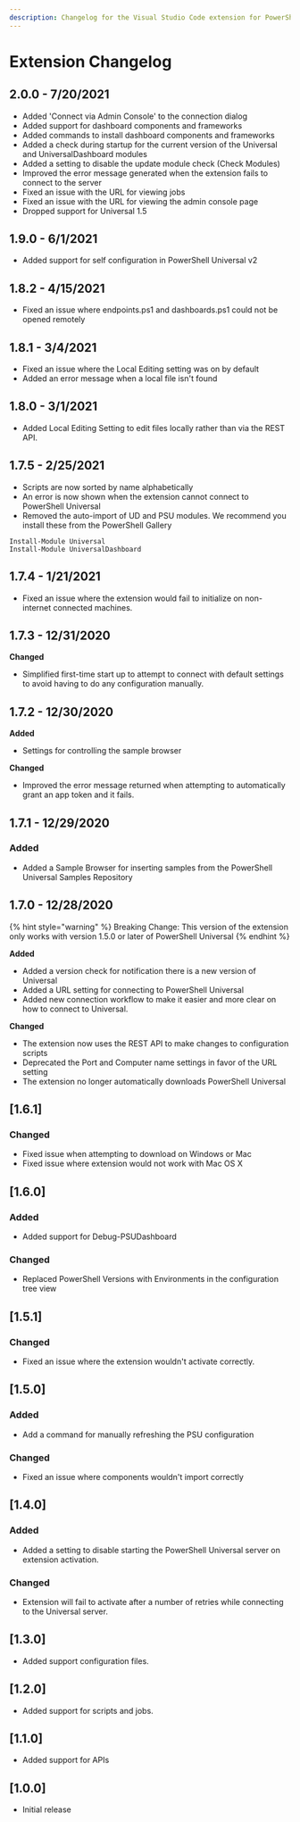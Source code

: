 ```yaml
---
description: Changelog for the Visual Studio Code extension for PowerShell Universal.
---
```


# Extension Changelog

## 2.0.0 - 7/20/2021

* Added 'Connect via Admin Console' to the connection dialog
* Added support for dashboard components and frameworks
* Added commands to install dashboard components and frameworks
* Added a check during startup for the current version of the Universal and UniversalDashboard modules
* Added a setting to disable the update module check \(Check Modules\) 
* Improved the error message generated when the extension fails to connect to the server
* Fixed an issue with the URL for viewing jobs
* Fixed an issue with the URL for viewing the admin console page
* Dropped support for Universal 1.5 

## 1.9.0 - 6/1/2021

* Added support for self configuration in PowerShell Universal v2

## 1.8.2 - 4/15/2021

* Fixed an issue where endpoints.ps1 and dashboards.ps1 could not be opened remotely

## 1.8.1 - 3/4/2021

* Fixed an issue where the Local Editing setting was on by default
* Added an error message when a local file isn't found

## 1.8.0 - 3/1/2021

* Added Local Editing Setting to edit files locally rather than via the REST API. 

## 1.7.5 - 2/25/2021

* Scripts are now sorted by name alphabetically
* An error is now shown when the extension cannot connect to PowerShell Universal 
* Removed the auto-import of UD and PSU modules. We recommend you install these from the PowerShell Gallery 

```text
Install-Module Universal
Install-Module UniversalDashboard
```

## 1.7.4 - 1/21/2021

* Fixed an issue where the extension would fail to initialize on non-internet connected machines. 

## 1.7.3 - 12/31/2020

**Changed**

* Simplified first-time start up to attempt to connect with default settings to avoid having to do any configuration manually. 

## 1.7.2 - 12/30/2020

**Added**

* Settings for controlling the sample browser

**Changed**

* Improved the error message returned when attempting to automatically grant an app token and it fails. 

## 1.7.1 - 12/29/2020

### Added

* Added a Sample Browser for inserting samples from the PowerShell Universal Samples Repository

## 1.7.0 - 12/28/2020

{% hint style="warning" %}
Breaking Change: This version of the extension only works with version 1.5.0 or later of PowerShell Universal
{% endhint %}

**Added**

* Added a version check for notification there is a new version of Universal
* Added a URL setting for connecting to PowerShell Universal
* Added new connection workflow to make it easier and more clear on how to connect to Universal.

**Changed**

* The extension now uses the REST API to make changes to configuration scripts
* Deprecated the Port and Computer name settings in favor of the URL setting
* The extension no longer automatically downloads PowerShell Universal

## \[1.6.1\]

### Changed

* Fixed issue when attempting to download on Windows or Mac
* Fixed issue where extension would not work with Mac OS X

## \[1.6.0\]

### Added

* Added support for Debug-PSUDashboard

### Changed

* Replaced PowerShell Versions with Environments in the configuration tree view

## \[1.5.1\]

### Changed

* Fixed an issue where the extension wouldn't activate correctly.

## \[1.5.0\]

### Added

* Add a command for manually refreshing the PSU configuration

### Changed

* Fixed an issue where components wouldn't import correctly

## \[1.4.0\]

### Added

* Added a setting to disable starting the PowerShell Universal server on extension activation.

### Changed

* Extension will fail to activate after a number of retries while connecting to the Universal server.

## \[1.3.0\]

* Added support configuration files. 

## \[1.2.0\]

* Added support for scripts and jobs.

## \[1.1.0\]

* Added support for APIs

## \[1.0.0\]

* Initial release

